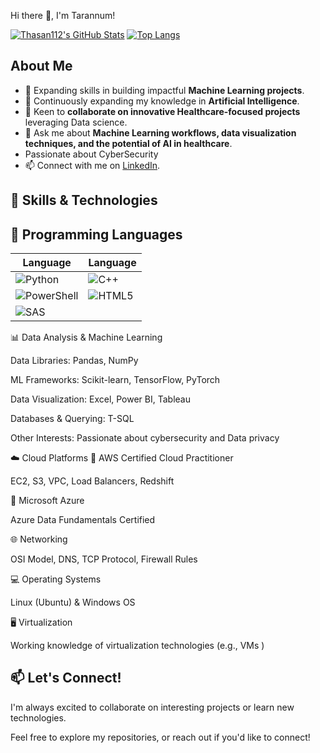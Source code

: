 Hi there 👋, I'm Tarannum!


[![Thasan112's GitHub Stats](https://github-readme-stats.vercel.app/api?username=Thasan112&show_icons=true&theme=radical)](https://github.com/Thasan112)
[![Top Langs](https://github-readme-stats.vercel.app/api/top-langs/?username=Thasan112&layout=compact&theme=radical)](https://github.com/Thasan112)


## About Me

- 🔭 Expanding skills in building impactful **Machine Learning projects**.
- 🌱 Continuously expanding my knowledge in **Artificial Intelligence**.
- 👯 Keen to **collaborate on innovative Healthcare-focused projects** leveraging Data science.
- 💬 Ask me about **Machine Learning workflows, data visualization techniques, and the potential of AI in healthcare**.
-  Passionate about CyberSecurity 
- 📫 Connect with me on [LinkedIn](https://www.linkedin.com/in/tarannum-h/).


## 🚀 Skills & Technologies

## 🧠 Programming Languages

| Language      | Language      |
|---------------|---------------|
| ![Python](https://img.shields.io/badge/Python-3776AB?style=for-the-badge&logo=python&logoColor=white) | ![C++](https://img.shields.io/badge/C++-00599C?style=for-the-badge&logo=c%2B%2B&logoColor=white) |
| ![PowerShell](https://img.shields.io/badge/PowerShell-5391FE?style=for-the-badge&logo=powershell&logoColor=white) | ![HTML5](https://img.shields.io/badge/HTML5-E34F26?style=for-the-badge&logo=html5&logoColor=white) |
| ![SAS](https://img.shields.io/badge/SAS-1A6EBB?style=for-the-badge&logo=sas&logoColor=white) |  |



📊 Data Analysis & Machine Learning

Data Libraries: Pandas, NumPy

ML Frameworks: Scikit-learn, TensorFlow, PyTorch

Data Visualization: Excel, Power BI, Tableau

Databases & Querying: T-SQL

Other Interests: Passionate about cybersecurity and Data privacy

☁️ Cloud Platforms
🔹 AWS Certified Cloud Practitioner

EC2, S3, VPC, Load Balancers, Redshift

🔹 Microsoft Azure

Azure Data Fundamentals Certified

🌐 Networking

OSI Model, DNS, TCP Protocol, Firewall Rules

💻 Operating Systems

Linux (Ubuntu) & Windows OS

🖥️ Virtualization

Working knowledge of virtualization technologies (e.g., VMs )

## 📫 Let's Connect!

I'm always excited to collaborate on interesting projects or learn new technologies.

Feel free to explore my repositories, or reach out if you'd like to connect!
